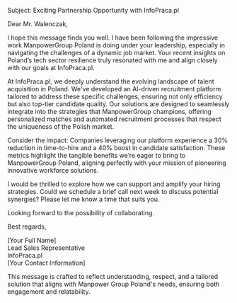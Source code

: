 Subject: Exciting Partnership Opportunity with InfoPraca.pl

Dear Mr. Walenczak,

I hope this message finds you well. I have been following the impressive work ManpowerGroup Poland is doing under your leadership, especially in navigating the challenges of a dynamic job market. Your recent insights on Poland’s tech sector resilience truly resonated with me and align closely with our goals at InfoPraca.pl.

At InfoPraca.pl, we deeply understand the evolving landscape of talent acquisition in Poland. We've developed an AI-driven recruitment platform tailored to address these specific challenges, ensuring not only efficiency but also top-tier candidate quality. Our solutions are designed to seamlessly integrate into the strategies that ManpowerGroup champions, offering personalized matches and automated recruitment processes that respect the uniqueness of the Polish market.

Consider the impact: Companies leveraging our platform experience a 30% reduction in time-to-hire and a 40% boost in candidate satisfaction. These metrics highlight the tangible benefits we’re eager to bring to ManpowerGroup Poland, aligning perfectly with your mission of pioneering innovative workforce solutions.

I would be thrilled to explore how we can support and amplify your hiring strategies. Could we schedule a brief call next week to discuss potential synergies? Please let me know a time that suits you.

Looking forward to the possibility of collaborating.

Best regards,

[Your Full Name]  
Lead Sales Representative  
InfoPraca.pl  
[Your Contact Information]

This message is crafted to reflect understanding, respect, and a tailored solution that aligns with Manpower Group Poland's needs, ensuring both engagement and relatability.